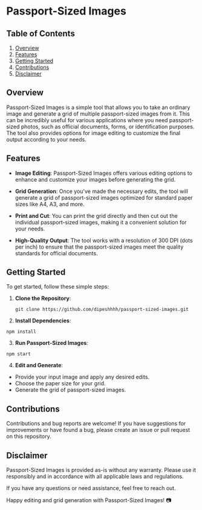 # Passport-Sized Images

## Table of Contents

1. [Overview](#overview)
2. [Features](#features)
3. [Getting Started](#getting-started)
4. [Contributions](#contributions)
5. [Disclaimer](#disclaimer)

## Overview <a name="overview"></a>

Passport-Sized Images is a simple tool that allows you to take an ordinary image and generate a grid of multiple passport-sized images from it. This can be incredibly useful for various applications where you need passport-sized photos, such as official documents, forms, or identification purposes. The tool also provides options for image editing to customize the final output according to your needs.

## Features <a name="features"></a>

- **Image Editing**: Passport-Sized Images offers various editing options to enhance and customize your images before generating the grid.

- **Grid Generation**: Once you've made the necessary edits, the tool will generate a grid of passport-sized images optimized for standard paper sizes like A4, A3, and more.

- **Print and Cut**: You can print the grid directly and then cut out the individual passport-sized images, making it a convenient solution for your needs.

- **High-Quality Output**: The tool works with a resolution of 300 DPI (dots per inch) to ensure that the passport-sized images meet the quality standards for official documents.

## Getting Started <a name="getting-started"></a>

To get started, follow these simple steps:

1. **Clone the Repository**:
   ```shell
   git clone https://github.com/dipeshhhh/passport-sized-images.git
   ```
   
2. **Install Dependencies**:
  ```shell
  npm install
  ```

3. **Run Passport-Sized Images**:
  ```shell
  npm start
  ```

4. **Edit and Generate**:
  - Provide your input image and apply any desired edits.
  - Choose the paper size for your grid.
  - Generate the grid of passport-sized images.

## Contributions <a name="contributions"></a>
Contributions and bug reports are welcome! If you have suggestions for improvements or have found a bug, please create an issue or pull request on this repository.

## Disclaimer <a name="disclaimer"></a>
Passport-Sized Images is provided as-is without any warranty. Please use it responsibly and in accordance with all applicable laws and regulations.

If you have any questions or need assistance, feel free to reach out.

Happy editing and grid generation with Passport-Sized Images! 📷

